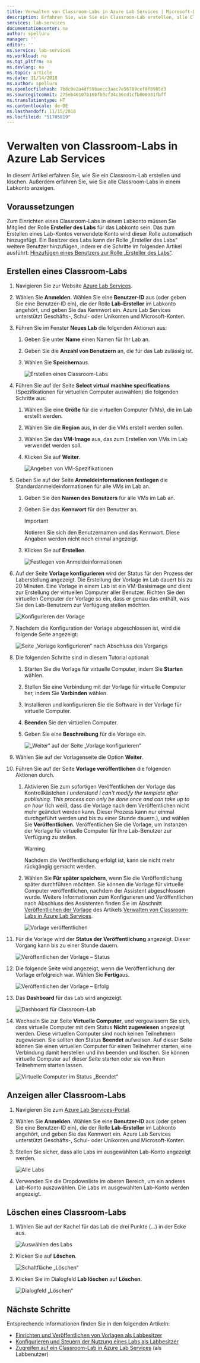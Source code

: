 ```yaml
---
title: Verwalten von Classroom-Labs in Azure Lab Services | Microsoft-Dokumentation
description: Erfahren Sie, wie Sie ein Classroom-Lab erstellen, alle Classroom-Labs anzeigen, den Registrierungslink für einen Lab-Benutzer freigeben oder ein Lab löschen.
services: lab-services
documentationcenter: na
author: spelluru
manager: ''
editor: ''
ms.service: lab-services
ms.workload: na
ms.tgt_pltfrm: na
ms.devlang: na
ms.topic: article
ms.date: 11/14/2018
ms.author: spelluru
ms.openlocfilehash: 7b8c0e2a4df59baecc3aac7e56789cef8f8985d3
ms.sourcegitcommit: 275eb46107b16bfb9cf34c36cd1cfb000331fbff
ms.translationtype: HT
ms.contentlocale: de-DE
ms.lasthandoff: 11/15/2018
ms.locfileid: "51705819"
---
```

# <a name="manage-classroom-labs-in-azure-lab-services"></a>Verwalten von Classroom-Labs in Azure Lab Services 
In diesem Artikel erfahren Sie, wie Sie ein Classroom-Lab erstellen und löschen. Außerdem erfahren Sie, wie Sie alle Classroom-Labs in einem Labkonto anzeigen. 

## <a name="prerequisites"></a>Voraussetzungen
Zum Einrichten eines Classroom-Labs in einem Labkonto müssen Sie Mitglied der Rolle **Ersteller des Labs** für das Labkonto sein. Das zum Erstellen eines Lab-Kontos verwendete Konto wird dieser Rolle automatisch hinzugefügt. Ein Besitzer des Labs kann der Rolle „Ersteller des Labs“ weitere Benutzer hinzufügen, indem er die Schritte im folgenden Artikel ausführt: [Hinzufügen eines Benutzers zur Rolle „Ersteller des Labs“](tutorial-setup-lab-account.md#add-a-user-to-the-lab-creator-role).

## <a name="create-a-classroom-lab"></a>Erstellen eines Classroom-Labs

1. Navigieren Sie zur Website [Azure Lab Services](https://labs.azure.com). 
2. Wählen Sie **Anmelden**. Wählen Sie eine **Benutzer-ID** aus (oder geben Sie eine Benutzer-ID ein), die der Rolle **Lab-Ersteller** im Labkonto angehört, und geben Sie das Kennwort ein. Azure Lab Services unterstützt Geschäfts-, Schul- oder Unikonten und Microsoft-Konten. 
3. Führen Sie im Fenster **Neues Lab** die folgenden Aktionen aus: 
    1. Geben Sie unter **Name** einen Namen für Ihr Lab an. 
    2. Geben Sie die **Anzahl von Benutzern** an, die für das Lab zulässig ist. 
    6. Wählen Sie **Speichern**aus.

        ![Erstellen eines Classroom-Labs](../media/tutorial-setup-classroom-lab/new-lab-window.png)
4. Führen Sie auf der Seite **Select virtual machine specifications** (Spezifikationen für virtuellen Computer auswählen) die folgenden Schritte aus:
    1. Wählen Sie eine **Größe** für die virtuellen Computer (VMs), die im Lab erstellt werden. 
    2. Wählen Sie die **Region** aus, in der die VMs erstellt werden sollen. 
    3. Wählen Sie das **VM-Image** aus, das zum Erstellen von VMs im Lab verwendet werden soll. 
    4. Klicken Sie auf **Weiter**.

        ![Angeben von VM-Spezifikationen](../media/tutorial-setup-classroom-lab/select-vm-specifications.png)    
5. Geben Sie auf der Seite **Anmeldeinformationen festlegen** die Standardanmeldeinformationen für alle VMs im Lab an. 
    1. Geben Sie den **Namen des Benutzers** für alle VMs im Lab an.
    2. Geben Sie das **Kennwort** für den Benutzer an. 

        > [!IMPORTANT]
        > Notieren Sie sich den Benutzernamen und das Kennwort. Diese Angaben werden nicht noch einmal angezeigt.
    3. Klicken Sie auf **Erstellen**. 

        ![Festlegen von Anmeldeinformationen](../media/tutorial-setup-classroom-lab/set-credentials.png)
6. Auf der Seite **Vorlage konfigurieren** wird der Status für den Prozess der Laberstellung angezeigt. Die Erstellung der Vorlage im Lab dauert bis zu 20 Minuten. Eine Vorlage in einem Lab ist ein VM-Basisimage und dient zur Erstellung der virtuellen Computer aller Benutzer. Richten Sie den virtuellen Computer der Vorlage so ein, dass er genau das enthält, was Sie den Lab-Benutzern zur Verfügung stellen möchten.  

    ![Konfigurieren der Vorlage](../media/tutorial-setup-classroom-lab/configure-template.png)
7. Nachdem die Konfiguration der Vorlage abgeschlossen ist, wird die folgende Seite angezeigt: 

    ![Seite „Vorlage konfigurieren“ nach Abschluss des Vorgangs](../media/tutorial-setup-classroom-lab/configure-template-after-complete.png)
8. Die folgenden Schritte sind in diesem Tutorial optional: 
    1. Starten Sie die Vorlage für virtuelle Computer, indem Sie **Starten** wählen.
    2. Stellen Sie eine Verbindung mit der Vorlage für virtuelle Computer her, indem Sie **Verbinden** wählen. 
    3. Installieren und konfigurieren Sie die Software in der Vorlage für virtuelle Computer. 
    4. **Beenden** Sie den virtuellen Computer.  
    5. Geben Sie eine **Beschreibung** für die Vorlage ein.

        ![„Weiter“ auf der Seite „Vorlage konfigurieren“](../media/tutorial-setup-classroom-lab/configure-template-next.png)
9. Wählen Sie auf der Vorlagenseite die Option **Weiter**. 
10. Führen Sie auf der Seite **Vorlage veröffentlichen** die folgenden Aktionen durch. 
    1. Aktivieren Sie zum sofortigen Veröffentlichen der Vorlage das Kontrollkästchen *I understand I can't modify the template after publishing. This process can only be done once and can take up to an hour* (Ich weiß, dass die Vorlage nach dem Veröffentlichen nicht mehr geändert werden kann. Dieser Prozess kann nur einmal durchgeführt werden und bis zu einer Stunde dauern.), und wählen Sie **Veröffentlichen**.  Veröffentlichen Sie die Vorlage, um Instanzen der Vorlage für virtuelle Computer für Ihre Lab-Benutzer zur Verfügung zu stellen.

        > [!WARNING]
        > Nachdem die Veröffentlichung erfolgt ist, kann sie nicht mehr rückgängig gemacht werden. 
    2. Wählen Sie **Für später speichern**, wenn Sie die Veröffentlichung später durchführen möchten. Sie können die Vorlage für virtuelle Computer veröffentlichen, nachdem der Assistent abgeschlossen wurde. Weitere Informationen zum Konfigurieren und Veröffentlichen nach Abschluss des Assistenten finden Sie im Abschnitt [Veröffentlichen der Vorlage](#publish-the-template) des Artikels [Verwalten von Classroom-Labs in Azure Lab Services](how-to-manage-classroom-labs.md).

        ![Vorlage veröffentlichen](../media/tutorial-setup-classroom-lab/publish-template.png)
11. Für die Vorlage wird der **Status der Veröffentlichung** angezeigt. Dieser Vorgang kann bis zu einer Stunde dauern. 

    ![Veröffentlichen der Vorlage – Status](../media/tutorial-setup-classroom-lab/publish-template-progress.png)
12. Die folgende Seite wird angezeigt, wenn die Veröffentlichung der Vorlage erfolgreich war. Wählen Sie **Fertig**aus.

    ![Veröffentlichen der Vorlage – Erfolg](../media/tutorial-setup-classroom-lab/publish-success.png)
1. Das **Dashboard** für das Lab wird angezeigt. 
    
    ![Dashboard für Classroom-Lab](../media/tutorial-setup-classroom-lab/classroom-lab-home-page.png)
4. Wechseln Sie zur Seite **Virtuelle Computer**, und vergewissern Sie sich, dass virtuelle Computer mit dem Status **Nicht zugewiesen** angezeigt werden. Diese virtuellen Computer sind noch keinen Teilnehmern zugewiesen. Sie sollten den Status **Beendet** aufweisen. Auf dieser Seite können Sie einen virtuellen Computer für einen Teilnehmer starten, eine Verbindung damit herstellen und ihn beenden und löschen. Sie können virtuelle Computer auf dieser Seite starten oder sie von Ihren Teilnehmern starten lassen. 

    ![Virtuelle Computer im Status „Beendet“](../media/tutorial-setup-classroom-lab/virtual-machines-stopped.png)


## <a name="view-all-classroom-labs"></a>Anzeigen aller Classroom-Labs
1. Navigieren Sie zum [Azure Lab Services-Portal](https://labs.azure.com).
2. Wählen Sie **Anmelden**. Wählen Sie eine **Benutzer-ID** aus (oder geben Sie eine Benutzer-ID ein), die der Rolle **Lab-Ersteller** im Labkonto angehört, und geben Sie das Kennwort ein. Azure Lab Services unterstützt Geschäfts-, Schul- oder Unikonten und Microsoft-Konten. 
3. Stellen Sie sicher, dass alle Labs im ausgewählten Lab-Konto angezeigt werden. 

    ![Alle Labs](../media/how-to-manage-classroom-labs/all-labs.png)
3. Verwenden Sie die Dropdownliste im oberen Bereich, um ein anderes Lab-Konto auszuwählen. Die Labs im ausgewählten Lab-Konto werden angezeigt. 

## <a name="delete-a-classroom-lab"></a>Löschen eines Classroom-Labs
1. Wählen Sie auf der Kachel für das Lab die drei Punkte (...) in der Ecke aus. 

    ![Auswählen des Labs](../media/how-to-manage-classroom-labs/select-three-dots.png)
2. Klicken Sie auf **Löschen**. 

    ![Schaltfläche „Löschen“](../media/how-to-manage-classroom-labs/delete-button.png)
3. Klicken Sie im Dialogfeld **Lab löschen** auf **Löschen**. 

    ![Dialogfeld „Löschen“](../media/how-to-manage-classroom-labs/delete-lab-dialog-box.png)
 

## <a name="next-steps"></a>Nächste Schritte
Entsprechende Informationen finden Sie in den folgenden Artikeln:

- [Einrichten und Veröffentlichen von Vorlagen als Labbesitzer](how-to-create-manage-template.md)
- [Konfigurieren und Steuern der Nutzung eines Labs als Labbesitzer](how-to-configure-student-usage.md)
- [Zugreifen auf ein Classroom-Lab in Azure Lab Services](how-to-use-classroom-lab.md) (als Labbenutzer)

